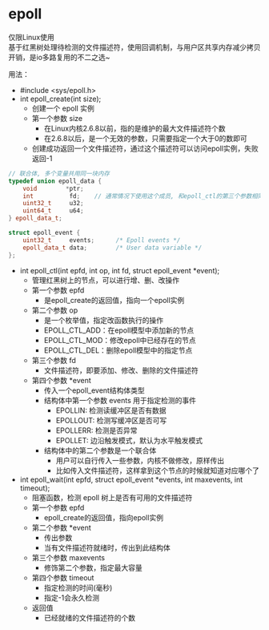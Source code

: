 # epoll

仅限Linux使用   
基于红黑树处理待检测的文件描述符，使用回调机制，与用户区共享内存减少拷贝开销，是io多路复用的不二之选~

用法：   
* #include <sys/epoll.h>
* int epoll_create(int size);
  * 创建一个 epoll 实例
  * 第一个参数 size
    * 在Linux内核2.6.8以前，指的是维护的最大文件描述符个数
    * 在2.6.8以后，是一个无效的参数，只需要指定一个大于0的数即可
  * 创建成功返回一个文件描述符，通过这个描述符可以访问epoll实例，失败返回-1

```c++
// 联合体, 多个变量共用同一块内存        
typedef union epoll_data {
    void        *ptr;
    int          fd;	// 通常情况下使用这个成员, 和epoll_ctl的第三个参数相同即可
    uint32_t     u32;
    uint64_t     u64;
} epoll_data_t;

struct epoll_event {
    uint32_t     events;      /* Epoll events */
    epoll_data_t data;        /* User data variable */
};
```

* int epoll_ctl(int epfd, int op, int fd, struct epoll_event *event);
  * 管理红黑树上的节点，可以进行增、删、改操作
  * 第一个参数 epfd
    * 是epoll_create的返回值，指向一个epoll实例
  * 第二个参数 op
    * 是一个枚举值，指定改函数执行的操作
    * EPOLL_CTL_ADD：在epoll模型中添加新的节点
    * EPOLL_CTL_MOD：修改epoll中已经存在的节点
    * EPOLL_CTL_DEL：删除epoll模型中的指定节点
  * 第三个参数 fd
    * 文件描述符，即要添加、修改、删除的文件描述符
  * 第四个参数 *event
    * 传入一个epoll_event结构体类型
    * 结构体中第一个参数 events 用于指定检测的事件
      * EPOLLIN: 检测读缓冲区是否有数据
      * EPOLLOUT: 检测写缓冲区是否可写
      * EPOLLERR: 检测是否异常
      * EPOLLET: 边沿触发模式，默认为水平触发模式
    * 结构体中的第二个参数是一个联合体
      * 用户可以自行传入一些参数，内核不做修改，原样传出
      * 比如传入文件描述符，这样拿到这个节点的时候就知道对应哪个了
* int epoll_wait(int epfd, struct epoll_event *events, int maxevents, int timeout);
  * 阻塞函数，检测 epoll 树上是否有可用的文件描述符
  * 第一个参数 epfd
    * epoll_create的返回值，指向epoll实例
  * 第二个参数 *event
    * 传出参数
    * 当有文件描述符就绪时，传出到此结构体
  * 第三个参数 maxevents
    * 修饰第二个参数，指定最大容量
  * 第四个参数 timeout
    * 指定检测的时间(毫秒)
    * 指定-1会永久检测
  * 返回值
    * 已经就绪的文件描述符的个数
